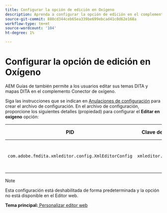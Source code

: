 ```yaml
---
title: Configurar la opción de edición en Oxígeno
description: Aprenda a configurar la opción de edición en el complemento Conector de oxígeno.
source-git-commit: 880cd344ceb65ea339be699ebcad41c0d62e168a
workflow-type: tm+mt
source-wordcount: '104'
ht-degree: 1%

---
```


# Configurar la opción de edición en Oxígeno

AEM Guías de también permite a los usuarios editar sus temas DITA y mapas DITA en el complemento Conector de oxígeno.

Siga las instrucciones que se indican en [Anulaciones de configuración](download-install-additional-config-override.md#) para crear el archivo de configuración. En el archivo de configuración, proporcione los siguientes detalles (propiedad) para configurar el **Editar en oxígeno** opción:



| PID | Clave de propiedad | Valor de propiedad |
|---|------------|--------------|
| `com.adobe.fmdita.xmleditor.config.XmlEditorConfig` | `xmleditor.editinoxygen` | Boolean \(true/false\). **Valor predeterminado**: false |

>[!NOTE]
>
> Esta configuración está deshabilitada de forma predeterminada y la opción no está disponible en el Editor web.

**Tema principal:**[ Personalizar editor web](conf-web-editor.md)
